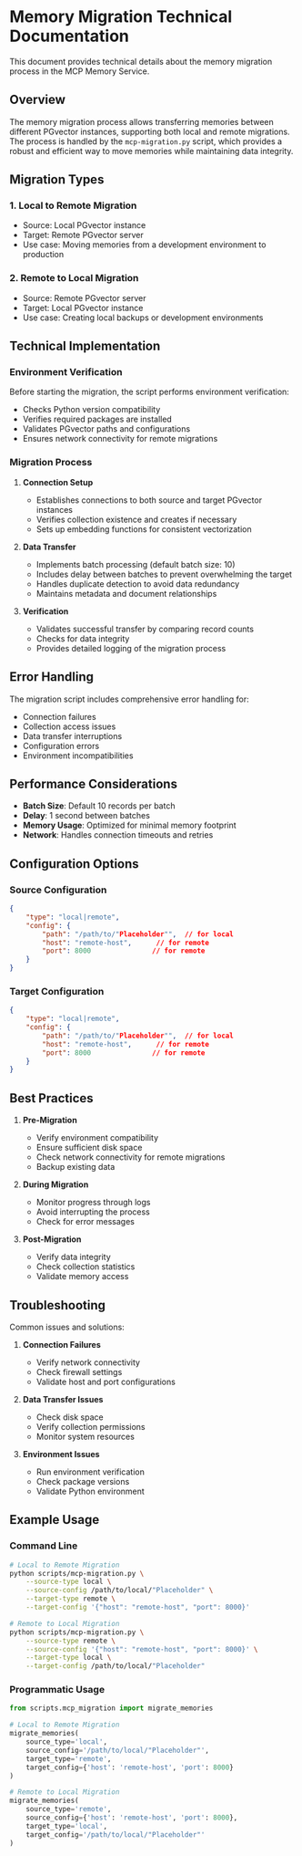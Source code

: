 # Memory Migration Technical Documentation

This document provides technical details about the memory migration process in the MCP Memory Service.

## Overview

The memory migration process allows transferring memories between different PGvector instances, supporting both local and remote migrations. The process is handled by the `mcp-migration.py` script, which provides a robust and efficient way to move memories while maintaining data integrity.

## Migration Types

### 1. Local to Remote Migration
- Source: Local PGvector instance
- Target: Remote PGvector server
- Use case: Moving memories from a development environment to production

### 2. Remote to Local Migration
- Source: Remote PGvector server
- Target: Local PGvector instance
- Use case: Creating local backups or development environments

## Technical Implementation

### Environment Verification
Before starting the migration, the script performs environment verification:
- Checks Python version compatibility
- Verifies required packages are installed
- Validates PGvector paths and configurations
- Ensures network connectivity for remote migrations

### Migration Process
1. **Connection Setup**
   - Establishes connections to both source and target PGvector instances
   - Verifies collection existence and creates if necessary
   - Sets up embedding functions for consistent vectorization

2. **Data Transfer**
   - Implements batch processing (default batch size: 10)
   - Includes delay between batches to prevent overwhelming the target
   - Handles duplicate detection to avoid data redundancy
   - Maintains metadata and document relationships

3. **Verification**
   - Validates successful transfer by comparing record counts
   - Checks for data integrity
   - Provides detailed logging of the migration process

## Error Handling

The migration script includes comprehensive error handling for:
- Connection failures
- Collection access issues
- Data transfer interruptions
- Configuration errors
- Environment incompatibilities

## Performance Considerations

- **Batch Size**: Default 10 records per batch
- **Delay**: 1 second between batches
- **Memory Usage**: Optimized for minimal memory footprint
- **Network**: Handles connection timeouts and retries

## Configuration Options

### Source Configuration
```json
{
    "type": "local|remote",
    "config": {
        "path": "/path/to/"Placeholder"",  // for local
        "host": "remote-host",      // for remote
        "port": 8000               // for remote
    }
}
```

### Target Configuration
```json
{
    "type": "local|remote",
    "config": {
        "path": "/path/to/"Placeholder"",  // for local
        "host": "remote-host",      // for remote
        "port": 8000               // for remote
    }
}
```

## Best Practices

1. **Pre-Migration**
   - Verify environment compatibility
   - Ensure sufficient disk space
   - Check network connectivity for remote migrations
   - Backup existing data

2. **During Migration**
   - Monitor progress through logs
   - Avoid interrupting the process
   - Check for error messages

3. **Post-Migration**
   - Verify data integrity
   - Check collection statistics
   - Validate memory access

## Troubleshooting

Common issues and solutions:

1. **Connection Failures**
   - Verify network connectivity
   - Check firewall settings
   - Validate host and port configurations

2. **Data Transfer Issues**
   - Check disk space
   - Verify collection permissions
   - Monitor system resources

3. **Environment Issues**
   - Run environment verification
   - Check package versions
   - Validate Python environment

## Example Usage

### Command Line
```bash
# Local to Remote Migration
python scripts/mcp-migration.py \
    --source-type local \
    --source-config /path/to/local/"Placeholder" \
    --target-type remote \
    --target-config '{"host": "remote-host", "port": 8000}'

# Remote to Local Migration
python scripts/mcp-migration.py \
    --source-type remote \
    --source-config '{"host": "remote-host", "port": 8000}' \
    --target-type local \
    --target-config /path/to/local/"Placeholder"
```

### Programmatic Usage
```python
from scripts.mcp_migration import migrate_memories

# Local to Remote Migration
migrate_memories(
    source_type='local',
    source_config='/path/to/local/"Placeholder"',
    target_type='remote',
    target_config={'host': 'remote-host', 'port': 8000}
)

# Remote to Local Migration
migrate_memories(
    source_type='remote',
    source_config={'host': 'remote-host', 'port': 8000},
    target_type='local',
    target_config='/path/to/local/"Placeholder"'
)
``` 
